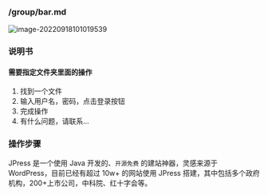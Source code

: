 ### /group/bar.md

![image-20220918101019539](http://docs.yuekesoft.com/docsimages/202209181010632.png)

### 说明书

#### 需要指定文件夹里面的操作

1. 找到一个文件
2. 输入用户名，密码，点击登录按钮
3. 完成操作
4. 有什么问题，请联系...

### 操作步骤

JPress 是一个使用 Java 开发的、`开源免费` 的建站神器，灵感来源于 WordPress，目前已经有超过 10w+ 的网站使用 JPress 搭建，其中包括多个政府机构，200+上市公司，中科院、红十字会等。

